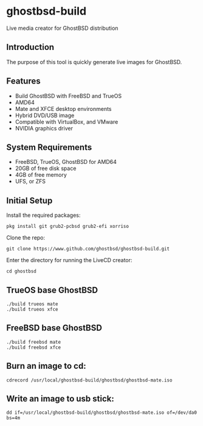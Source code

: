 ghostbsd-build
==============
Live media creator for GhostBSD distribution

## Introduction
The purpose of this tool is quickly generate live images for GhostBSD.

## Features
* Build GhostBSD with FreeBSD and TrueOS
* AMD64
* Mate and XFCE desktop environments
* Hybrid DVD/USB image
* Compatible with VirtualBox, and VMware
* NVIDIA graphics driver

## System Requirements
* FreeBSD, TrueOS, GhostBSD for AMD64
* 20GB of free disk space
* 4GB of free memory
* UFS, or ZFS

## Initial Setup
Install the required packages:
```
pkg install git grub2-pcbsd grub2-efi xorriso
```
Clone the repo:
```
git clone https://www.github.com/ghostbsd/ghostbsd-build.git
```
Enter the directory for running the LiveCD creator:
```
cd ghostbsd
```

## TrueOS base GhostBSD
```
./build trueos mate
./build trueos xfce
```

## FreeBSD base GhostBSD
```
./build freebsd mate
./build freebsd xfce
```

## Burn an image to cd:
```
cdrecord /usr/local/ghostbsd-build/ghostbsd/ghostbsd-mate.iso
```

## Write an image to usb stick:
```
dd if=/usr/local/ghostbsd-build/ghostbsd/ghostbsd-mate.iso of=/dev/da0 bs=4m
```



